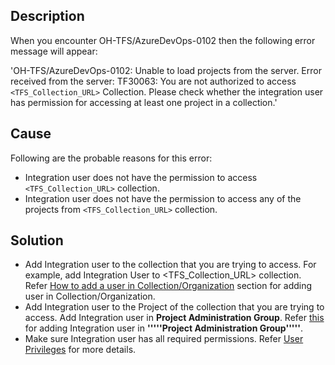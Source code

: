 ## Description

When you encounter OH-TFS/AzureDevOps-0102 then the following error message will appear:

'OH-TFS/AzureDevOps-0102: Unable to load projects from the server. Error received from the server: TF30063: You are not authorized to access `<TFS_Collection_URL>` Collection. Please check whether the integration user has permission for accessing at least one project in a collection.'

## Cause

Following are the probable reasons for this error: 
* Integration user does not have the permission to access `<TFS_Collection_URL>` collection. 
* Integration user does not have the permission to access any of the projects from `<TFS_Collection_URL>` collection. 

## Solution

* Add Integration user to the collection that you are trying to access. For example, add Integration User to <TFS_Collection_URL> collection. Refer [How to add a user in Collection/Organization](../../../../connectors/team-foundation-server.md#how-to-add-a-user-in-collection-organization) section for adding user in Collection/Organization.
* Add Integration user to the Project of the collection that you are trying to access. Add Integration user in **Project Administration Group**. Refer [this](../../../../connectors/team-foundation-server.md#add-user-in-project-administration-group) for adding Integration user in **'''''Project Administration Group'''''**.
* Make sure Integration user has all required permissions. Refer [User Privileges](../../../../connectors/team-foundation-server.md#user-privileges) for more details.
